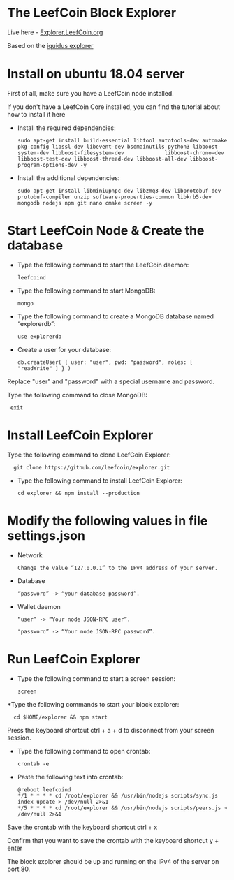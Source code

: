 # The LeefCoin Block Explorer
Live here - [Explorer.LeefCoin.org](http://explorer.leefcoin.org)

Based on the [iquidus explorer](https://github.com/iquidus/explorer)

# Install on ubuntu 18.04 server

First of all, make sure you have a LeefCoin node installed.

  If you don't have a LeefCoin Core installed, you can find the tutorial about how to install it here


* Install the required dependencies:


      sudo apt-get install build-essential libtool autotools-dev automake pkg-config libssl-dev libevent-dev bsdmainutils python3 libboost-system-dev libboost-filesystem-dev             libboost-chrono-dev libboost-test-dev libboost-thread-dev libboost-all-dev libboost-program-options-dev -y

* Install the additional dependencies:


      sudo apt-get install libminiupnpc-dev libzmq3-dev libprotobuf-dev protobuf-compiler unzip software-properties-common libkrb5-dev mongodb nodejs npm git nano cmake screen -y


# Start LeefCoin Node & Create the database

* Type the following command to start the LeefCoin daemon:

      leefcoind

* Type the following command to start MongoDB:

      mongo
    
    
* Type the following command to create a MongoDB database named “explorerdb”:

      use explorerdb
* Create a user for your database:
      
      db.createUser( { user: "user", pwd: "password", roles: [ "readWrite" ] } )
 
 Replace "user" and "password" with a special username and password.

Type the following command to close MongoDB:

     exit
     
# Install LeefCoin Explorer

Type the following command to clone LeefCoin Explorer:

      git clone https://github.com/leefcoin/explorer.git 
      
* Type the following command to install LeefCoin Explorer:

      cd explorer && npm install --production
      
# Modify the following values in file settings.json

* Network

      Change the value “127.0.0.1” to the IPv4 address of your server.

* Database

      “password” -> “your database password”.

* Wallet daemon

      “user” -> “Your node JSON-RPC user”.

      "password” -> “Your node JSON-RPC password”.

# Run LeefCoin Explorer

* Type the following command to start a screen session:

      screen

*Type the following commands to start your block explorer:

      cd $HOME/explorer && npm start

Press the keyboard shortcut ctrl + a + d to disconnect from your screen session.

* Type the following command to open crontab:

      crontab -e

* Paste the following text into crontab:

      @reboot leefcoind
      */1 * * * * cd /root/explorer && /usr/bin/nodejs scripts/sync.js index update > /dev/null 2>&1
      */5 * * * * cd /root/explorer && /usr/bin/nodejs scripts/peers.js > /dev/null 2>&1
      
      
Save the crontab with the keyboard shortcut ctrl + x

Confirm that you want to save the crontab with the keyboard shortcut y + enter

The block explorer should be up and running on the IPv4 of the server on port 80.
